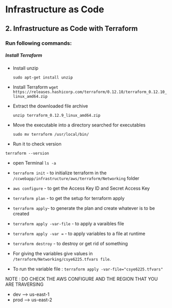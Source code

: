 
# Infrastructure as Code

## 2. Infrastructure as Code with Terraform

### Run following commands:

##### Install Terraform

- Install unzip

     ` sudo apt-get install unzip `
- Install Terraform 
 ` wget https://releases.hashicorp.com/terraform/0.12.10/terraform_0.12.10_linux_amd64.zip `

- Extract the downloaded file archive

  `unzip terraform_0.12.9_linux_amd64.zip `

- Move the executable into a directory searched for executables

  ` sudo mv terraform /usr/local/bin/ `

- Run it to check version

` terraform --version ` 

- open Terminal
` ls -a ` 

- ` terraform init ` - to initialize terraform in the ` /ccwebapp/infrastructure/aws/terraform/Networking` folder

- ` aws configure ` - to get the Access Key ID and Secret Access Key

- ` terraform plan ` - to get the setup for terraform apply

- ` terraform apply `- to generate the plan and create whatever is to be created

- ` terraform apply -var-file ` - to apply a varaibles file

- ` terraform apply -var = ` - to apply variables to a file at runtime

- ` terraform destroy ` - to destroy or get rid of something

- For giving the variables give values in ` /terraform/Networking/csye6225.tfvars file `.
- To run the variable file : ` terraform apply -var-file="csye6225.tfvars" `

NOTE : DO CHECK THE AWS CONFIGURE AND THE REGION THAT YOU ARE TRAVERSING
- dev --> us-east-1
- prod --> us-east-2